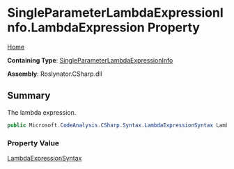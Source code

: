 # SingleParameterLambdaExpressionInfo\.LambdaExpression Property

[Home](../../../../../README.md)

**Containing Type**: [SingleParameterLambdaExpressionInfo](../README.md)

**Assembly**: Roslynator\.CSharp\.dll

## Summary

The lambda expression\.

```csharp
public Microsoft.CodeAnalysis.CSharp.Syntax.LambdaExpressionSyntax LambdaExpression { get; }
```

### Property Value

[LambdaExpressionSyntax](https://docs.microsoft.com/en-us/dotnet/api/microsoft.codeanalysis.csharp.syntax.lambdaexpressionsyntax)

